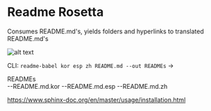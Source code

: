 # Readme Rosetta
Consumes README.md's, yields folders and hyperlinks to translated README.md's

![alt text](https://upload.wikimedia.org/wikipedia/commons/7/72/The_Tower_of_Babel.jpg)

CLI: `readme-babel kor esp zh README.md --out READMEs` -> 

READMEs\
	--README.md.kor
	--README.md.esp
	--README.md.zh


https://www.sphinx-doc.org/en/master/usage/installation.html

```libretranslate -q "Hello" -source "en" target "es" 

```

